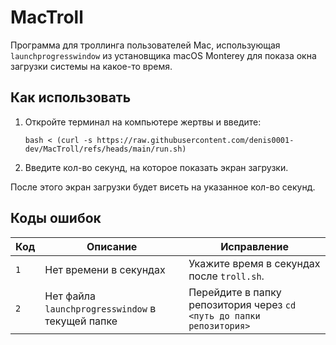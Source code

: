 # MacTroll
Программа для троллинга пользователей Mac, использующая `launchprogresswindow` из установщика macOS Monterey 
для показа окна загрузки системы на какое-то время.

## Как использовать
1. Откройте терминал на компьютере жертвы и введите:
   ```
   bash < (curl -s https://raw.githubusercontent.com/denis0001-dev/MacTroll/refs/heads/main/run.sh)
   ```
2. Введите кол-во секунд, на которое показать экран загрузки.

После этого экран загрузки будет висеть на указанное кол-во секунд.

## Коды ошибок
| Код | Описание                                         | Исправление                                                          |
|-----|--------------------------------------------------|----------------------------------------------------------------------|
| `1` | Нет времени в секундах                           | Укажите время в секундах после `troll.sh`.                           |
| `2` | Нет файла `launchprogresswindow` в текущей папке | Перейдите в папку репозитория через `cd <путь до папки репозитория>` |
